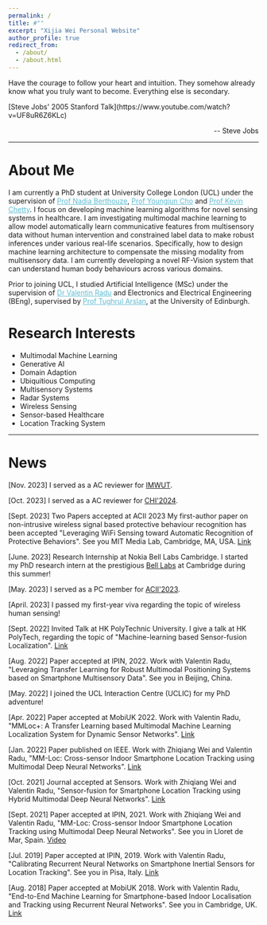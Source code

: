 ```yaml
---
permalink: /
title: #""
excerpt: "Xijia Wei Personal Website"
author_profile: true
redirect_from: 
  - /about/
  - /about.html
---
```

<p>Have the courage to follow your heart and intuition. They somehow already know what you truly want to become. Everything else is secondary.</p>
[Steve Jobs' 2005 Stanford Talk](https://www.youtube.com/watch?v=UF8uR6Z6KLc)
<p style="text-align: right;">-- Steve Jobs</p>


<hr color="#FFFFFF" />

About Me
======
I am currently a PhD student at University College London (UCL) under the supervision of 
<a href="https://uclic.ucl.ac.uk/people/nadia-berthouze/" style="color:#5dbcd2;">Prof Nadia Berthouze</a>, <a href="https://uclic.ucl.ac.uk/people/youngjun-cho" style="color:#5dbcd2;">Prof Youngjun Cho</a> and <a href="https://www.ucl.ac.uk/jill-dando-institute/about-us/people/academic-staff/kevin-chetty" style="color:#5dbcd2;">Prof Kevin Chetty</a>. I focus on developing machine learning algorithms for novel sensing systems in healthcare. I am investigating multimodal machine learning to allow model automatically learn communicative features from multisensory data without human intervention and constrained label data to make robust inferences under various real-life scenarios. Specifically, how to design machine learning architecture to compensate the missing modality from multisensory data. I am currently developing a novel RF-Vision system that can understand human body behaviours across various domains.

Prior to joining UCL, I studied Artificial Intelligence (MSc) under the supervision of <a href="https://vradu.uk/" style="color:#5dbcd2;">Dr Valentin Radu</a> and Electronics and Electrical Engineering (BEng), supervised by <a href="https://www.eng.ed.ac.uk/about/people/prof-tughrul-arslan/" style="color:#5dbcd2;">Prof Tughrul Arslan</a>, at the University of Edinburgh.

Research Interests
======
<ul>
<li>Multimodal Machine Learning</li>
<li>Generative AI</li>
<li>Domain Adaption</li>
<li>Ubiquitious Computing</li>
<li>Multisensory Systems</li>
<li>Radar Systems</li>
<li>Wireless Sensing</li>
<li>Sensor-based Healthcare</li>
<li>Location Tracking System</li>
</ul>

<hr color="#FFFFFF" />

News
======
[Nov. 2023] I served as a AC reviewer for [IMWUT](https://dl.acm.org/journal/imwut).

[Oct. 2023] I served as a AC reviewer for [CHI'2024](https://chi2024.acm.org/).

[Sept. 2023] Two Papers accepted at ACII 2023
My first-author paper on non-intrusive wireless signal based protective behaviour recognition has been accepted "Leveraging WiFi Sensing toward Automatic Recognition of Protective Behaviors".
See you MIT Media Lab, Cambridge, MA, USA.
[Link](https://acii-conf.net/2023/)

[June. 2023] Research Internship at Nokia Bell Labs Cambridge.
I started my PhD research intern at the prestigious [Bell Labs](https://www.bell-labs.com/about/locations/cambridge-uk/) at Cambridge during this summer!

[May. 2023] I served as a PC member for [ACII'2023](https://acii-conf.net/).

[April. 2023] I passed my first-year viva regarding the topic of wireless human sensing!

[Sept. 2022] Invited Talk at HK PolyTechnic University.
I give a talk at HK PolyTech, regarding the topic of "Machine-learning based Sensor-fusion Localization".
[Link](https://www.polyu.edu.hk/en/aae/news-and-events/event/2022/9/27---research-seminar/)

[Aug. 2022] Paper accepted at IPIN, 2022.
Work with Valentin Radu, "Leveraging Transfer Learning for Robust Multimodal Positioning Systems based on Smartphone Multisensory Data".
See you in Beijing, China.

[May. 2022] I joined the UCL Interaction Centre (UCLIC) for my PhD adventure!

[Apr. 2022] Paper accepted at MobiUK 2022.
Work with Valentin Radu, "MMLoc+: A Transfer Learning based Multimodal Machine Learning Localization System for Dynamic Sensor Networks".
[Link](https://mobiuk.org/2022/)

[Jan. 2022] Paper published on IEEE.
Work with Zhiqiang Wei and Valentin Radu, "MM-Loc: Cross-sensor Indoor Smartphone Location Tracking using Multimodal Deep Neural Networks".
[Link](https://ieeexplore.ieee.org/document/9662519/)

[Oct. 2021] Journal accepted at Sensors.
Work with Zhiqiang Wei and Valentin Radu, "Sensor-fusion for Smartphone Location Tracking using Hybrid Multimodal Deep Neural Networks".
[Link](https://www.mdpi.com/1424-8220/21/22/7488)

[Sept. 2021] Paper accepted at IPIN, 2021.
Work with Zhiqiang Wei and Valentin Radu, "MM-Loc: Cross-sensor Indoor Smartphone Location Tracking using Multimodal Deep Neural Networks".
See you in Lloret de Mar, Spain.
[Video](https://www.youtube.com/watch?v=7YTxaOnCph8)

[Jul. 2019] Paper accepted at IPIN, 2019.
Work with Valentin Radu, "Calibrating Recurrent Neural Networks on Smartphone Inertial Sensors for Location Tracking".
See you in Pisa, Italy.
[Link](https://weixijia.github.io/talks/ipin2019-talk)

[Aug. 2018] Paper accepted at MobiUK 2018.
Work with Valentin Radu, "End-to-End Machine Learning for Smartphone-based Indoor Localisation and Tracking using Recurrent Neural Networks".
See you in Cambridge, UK.
[Link](https://weixijia.github.io/talks/mobiuk2018-talk)
